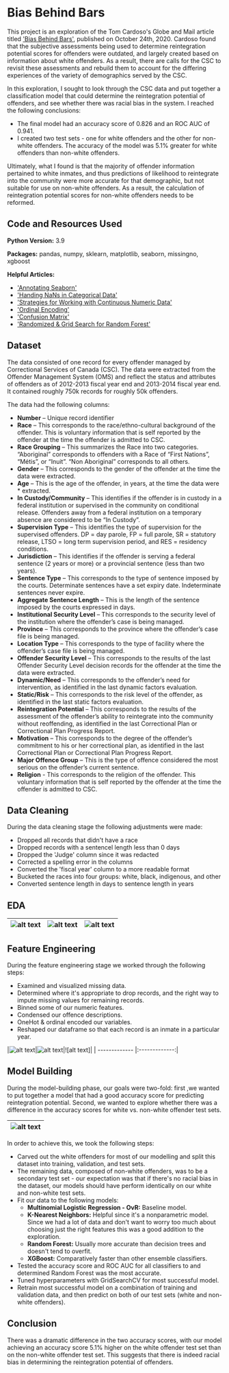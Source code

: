 # Bias Behind Bars

This project is an exploration of the Tom Cardoso's Globe and Mail article titled ['Bias Behind Bars'](https://www.theglobeandmail.com/canada/article-investigation-racial-bias-in-canadian-prison-risk-assessments/), published on October 24th, 2020. Cardoso found that the subjective assessments being used to determine reintegration potential scores for offenders were outdated, and largely created based on information about white offenders. As a result, there are calls for the CSC to revisit these assessments and rebuild them to account for the differing experiences of the variety of demographics served by the CSC.

In this exploration, I sought to look through the CSC data and put together a classification model that could determine the reintegration potential of offenders, and see whether there was racial bias in the system. I reached the following conclusions:

* The final model had an accuracy score of 0.826 and an ROC AUC of 0.941.
* I created two test sets - one for white offenders and the other for non-white offenders. The accuracy of the model was 5.1% greater for white offenders than non-white offenders.

Ultimately, what I found is that the majority of offender information pertained to white inmates, and thus predictions of likelihood to reintegrate into the community were more accurate for that demographic, but not suitable for use on non-white offenders. As a result, the calculation of reintegration potential scores for non-white offenders needs to be reformed. 

## Code and Resources Used

**Python Version:** 3.9

**Packages:** pandas, numpy, sklearn, matplotlib, seaborn, missingno, xgboost

**Helpful Articles:**
* ['Annotating Seaborn'](https://stackoverflow.com/questions/43214978/seaborn-barplot-displaying-values)
* ['Handing NaNs in Categorical Data'](https://medium.com/analytics-vidhya/best-way-to-impute-categorical-data-using-groupby-mean-mode-2dc5f5d4e12d)
* ['Strategies for Working with Continuous Numeric Data'](https://towardsdatascience.com/understanding-feature-engineering-part-1-continuous-numeric-data-da4e47099a7b)
* ['Ordinal Encoding'](https://towardsdatascience.com/all-about-categorical-variable-encoding-305f3361fd02)
* ['Confusion Matrix'](https://medium.com/analytics-vidhya/multi-class-ml-models-evaluation-103c9fdadb41)
* ['Randomized & Grid Search for Random Forest'](https://towardsdatascience.com/hyperparameter-tuning-the-random-forest-in-python-using-scikit-learn-28d2aa77dd74)


## Dataset

The data consisted of one record for every offender managed by Correctional Services of Canada (CSC). The  data were extracted from the Offender Management System (OMS) and reflect the status and attributes  of offenders as of 2012-2013 fiscal year end and 2013-2014 fiscal year end. It contained roughly 750k records for roughly 50k offenders. 

The data had the following columns:
* **Number** – Unique record identifier 
* **Race** – This corresponds to the race/ethno-cultural background of the offender. This is voluntary  information that is self reported by the offender at the time the offender is admitted to CSC. 
* **Race Grouping** – This summarizes the Race into two categories. “Aboriginal” corresponds to offenders  with a Race of “First Nations”, “Métis”, or “Inuit”. “Non Aboriginal” corresponds to all others. 
* **Gender** – This corresponds to the gender of the offender at the time the data were extracted. 
* **Age** – This is the age of the offender, in years, at the time the data were * extracted. 
* **In Custody/Community** – This identifies if the offender is in custody in a federal institution or supervised in  the community on conditional release. Offenders away from a federal institution on a temporary absence  are considered to be “In Custody”. 
* **Supervision Type** – This identifies the type of supervision for the supervised offenders. DP = day parole,  FP = full parole, SR = statutory release, LTSO = long term supervision period, and RES = residency  conditions. 
* **Jurisdiction** – This identifies if the offender is serving a federal sentence (2 years or more) or a provincial  sentence (less than two years). 
* **Sentence Type** – This corresponds to the type of sentence imposed by the courts. Determinate  sentences have a set expiry date. Indeterminate sentences never expire. 
* **Aggregate Sentence Length** – This is the length of the sentence imposed by the courts expressed in  days.
* **Institutional Security Level** – This corresponds to the security level of the institution where the offender’s  case is being managed. 
* **Province** – This corresponds to the province where the offender’s case file is being managed. 
* **Location Type** – This corresponds to the type of facility where the offender’s case file is being managed. 
* **Offender Security Level** – This corresponds to the results of the last Offender Security Level decision  records for the offender at the time the data were extracted. 
* **Dynamic/Need** – This corresponds to the offender’s need for intervention, as identified in the last dynamic factors evaluation.
* **Static/Risk** – This corresponds to the risk level of the offender, as identified in the last static factors evaluation. 
* **Reintegration Potential** – This corresponds to the results of the assessment of the offender’s ability to  reintegrate into the community without reoffending, as identified in the last Correctional Plan or Correctional Plan Progress Report. 
* **Motivation** – This corresponds to the degree of the offender’s commitment to his or her correctional plan,  as identified in the last Correctional Plan or Correctional Plan Progress Report. 
* **Major Offence Group** – This is the type of offence considered the most serious on the offender’s current  sentence. 
* **Religion** - This corresponds to the religion of the offender. This voluntary information that is self reported  by the offender at the time the offender is admitted to CSC.

## Data Cleaning

During the data cleaning stage the following adjustments were made: 

*	Dropped all records that didn't have a race 
* Dropped records with a sentencel length less than 0 days
* Dropped the 'Judge' column since it was redacted 
* Corrected a spelling error in the columns 
* Converted the 'fiscal year' column to a more readable format 
* Bucketed the races into four groups: white, black, indigenous, and other
* Converted sentence length in days to sentence length in years 

## EDA

|![alt text](https://github.com/anastasiabizyayeva/Bias_Behind_Bars/blob/master/images/offenders_gender.JPG "Gender of Offenders")|![alt text](https://github.com/anastasiabizyayeva/Bias_Behind_Bars/blob/master/images/supervision_type.JPG "Supervision Type")|![alt text](https://github.com/anastasiabizyayeva/Bias_Behind_Bars/blob/master/images/sentence_length.JPG "Sentence Length")|
| ------------- |:-------------:| -----:|

## Feature Engineering 

During the feature engineering stage we worked through the following steps:

* Examined and visualized missing data.
* Determined where it's appropriate to drop records, and the right way to impute missing values for remaining records.
* Binned some of our numeric features.
* Condensed our offence descriptions.
* OneHot & ordinal encoded our variables.
* Reshaped our dataframe so that each record is an inmate in a particular year.

|![alt text](https://github.com/anastasiabizyayeva/Bias_Behind_Bars/blob/master/images/missingno.JPG "Missingno")|![alt text](https://github.com/anastasiabizyayeva/Bias_Behind_Bars/blob/master/images/corr_map.JPG "Heatmap")|![alt text]|
| ------------- |:-------------:| 

## Model Building

During the model-building phase, our goals were two-fold: first ,we wanted to put together a model that had a good accuracy score for predicting reintegration potential. Second, we wanted to explore whether there was a difference in the accuracy scores for white vs. non-white offender test sets. 

|![alt text](https://github.com/anastasiabizyayeva/Bias_Behind_Bars/blob/master/images/rf_cm.JPG "Random Forest")|
| ------------- |

In order to achieve this, we took the following steps:

* Carved out the white offenders for most of our modelling and split this dataset into training, validation, and test sets.
* The remaining data, composed of non-white offenders, was to be a secondary test set - our expectation was that if there's no racial bias in the dataset, our models should have perform identically on our white and non-white test sets.
* Fit our data to the following models:
  * **Multinomial Logistic Regression - OvR:** Baseline model.
  * **K-Nearest Neighbors:** Helpful since it's a nonparametric model. Since we had a lot of data and don't want to worry too much about choosing just the right features this was a good addition to the exploration.
  * **Random Forest:** Usually more accurate than decision trees and doesn't tend to overfit.
  * **XGBoost:** Comparatively faster than other ensemble classifiers.
* Tested the accuracy score and ROC AUC for all classifiers to and determined Random Forest was the most accurate. 
* Tuned hyperparameters with GridSearchCV for most successful model.
* Retrain most successful model on a combination of training and validation data, and then predict on both of our test sets (white and non-white offenders).

## Conclusion 

There was a dramatic difference in the two accuracy scores, with our model achieving an accuracy score 5.1% higher on the white offender test set than on the non-white offender test set. This suggests that there is indeed racial bias in determining the reintegration potential of offenders. 
